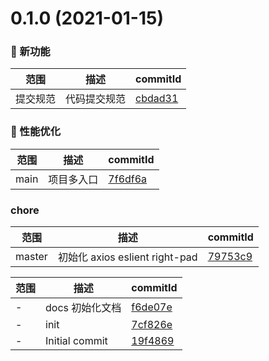 # 0.1.0 (2021-01-15)

### 🌟 新功能
范围|描述|commitId
--|--|--
 提交规范 | 代码提交规范 | [cbdad31](https://github.com/Mrqi215/front-cli/commit/cbdad31)


### 🚀 性能优化
范围|描述|commitId
--|--|--
 main | 项目多入口 | [7f6df6a](https://github.com/Mrqi215/front-cli/commit/7f6df6a)


### chore
范围|描述|commitId
--|--|--
 master | 初始化 axios eslient right-pad | [79753c9](https://github.com/Mrqi215/front-cli/commit/79753c9)


范围|描述|commitId
--|--|--
 - | docs 初始化文档 | [f6de07e](https://github.com/Mrqi215/front-cli/commit/f6de07e)
 - | init | [7cf826e](https://github.com/Mrqi215/front-cli/commit/7cf826e)
 - | Initial commit | [19f4869](https://github.com/Mrqi215/front-cli/commit/19f4869)

